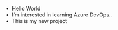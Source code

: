 - Hello World
- I’m interested in learning Azure DevOps..
- This is my new project

<!---
Sagar08051994/Sagar08051994 is a ✨ special ✨ repository because its `README.md` (this file) appears on your GitHub profile.
You can click the Preview link to take a look at your changes.
--->

